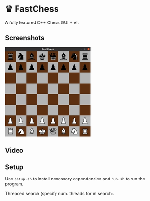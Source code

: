 # ♛ FastChess
A fully featured C++ Chess GUI + AI.

## Screenshots
![Alt text](assets/1r.jpg?raw=true "Screenshot 1")

## Video

## Setup
Use ```setup.sh``` to install necessary dependencies and ```run.sh``` to run the program.



Threaded search (specify num. threads for AI search).
<!-- ## The AI -->
